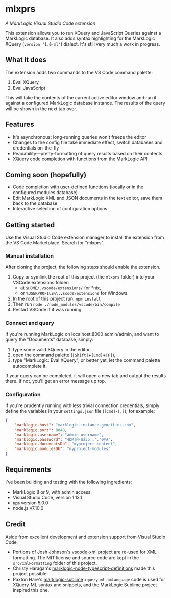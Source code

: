 # mlxprs

*A MarkLogic Visual Studio Code extension*

This extension allows you to run XQuery and JavaScript Queries against a MarkLogic database.
It also adds syntax highlighting for the MarkLogic XQuery (`version "1.0-ml"`) dialect.
It's still very much a work in progress.

## What it does

The extension adds two commands to the VS Code command palette:

1. Eval XQuery
2. Eval JavaScript

This will take the contents of the current active editor window and run it against a configured MarkLogic database instance.
The results of the query will be shown in the next tab over.

## Features

- It's asynchronous: long-running queries won't freeze the editor
- Changes to the config file take immediate effect, switch databases and credentials on-the-fly
- Readability—pretty-formatting of query results based on their contents
- XQuery code completion with functions from the MarkLogic API

## Coming soon (hopefully)

- Code completion with user-defined functions (locally or in the configured modules database)
- Edit MarkLogic XML and JSON documents in the text editor, save them back to the database
- Interactive selection of configuration options

## Getting started

Use the Visual Studio Code extension manager to install the extension from the VS Code Marketplace. Search for "mlxprs".

### Manual installation

After cloning the project, the following steps should enable the extension.

1. Copy or symlink the root of this project (the `mlxprs` folder) into your VSCode extensions folder:
    - at `$HOME/.vscode/extensions/` for *nix,
    - or `%USERPROFILE%\.vscode\extensions` for Windows.
2. In the root of this project run: `npm install`
3. Then run `node ./node_modules/vscode/bin/compile`
4. Restart VSCode if it was running


### Connect and query

If you're running MarkLogic on localhost:8000 admin/admin, and want to query the "Documents" database,
simply:

1. type some valid XQuery in the editor,
2. open the command palette (`[Shift]`+`[Cmd]`+`[P]`),
3. type "MarkLogic: Eval XQuery", or better yet, let the command palette autocomplete it.

If your query can be completed, it will open a new tab and output the results there.
If not, you'll get an error message up top.

### Configuration

If you're prudently running with less trivial connection credentials,
simply define the variables in your `settings.json` file (`[Cmd]`-`[,]`),
for example:

```json
{
    "marklogic.host": "marklogic-instance.geocities.com",
    "marklogic.port": 8040,
    "marklogic.username": "admin-username",
    "marklogic.password": "4DM|Ñ-πå55'.'.'0®∂",
    "marklogic.documentsDb": "myproject-content",
    "marklogic.modulesDb": "myproject-modules"
}
```

## Requirements

I've been building and testing with the following ingredients:

- MarkLogic 8 or 9, with admin access
- Visual Studio Code, version 1.13.1
- `npm` version 5.0.0
- node.js v7.10.0

## Credit

Aside from excellent development and extension support from Visual Studio Code,

- Portions of Josh Johnson's [vscode-xml](https://github.com/DotJoshJohnson/vscode-xml) project are re-used
for XML formatting. The MIT license and source code are kept in the `src/xmlFormatting` folder of this project.
- Christy Haragan's [marklogic-node-typescript-definitions](https://github.com/christyharagan/marklogic-node-typescript-definitions)
made this project possible.
- Paxton Hare's [marklogic-sublime](https://github.com/paxtonhare/MarkLogic-Sublime)
`xquery-ml.tmLanguage` code is used for XQuery-ML syntax and snippets, and the MarkLogic Sublime project inspired this one.
